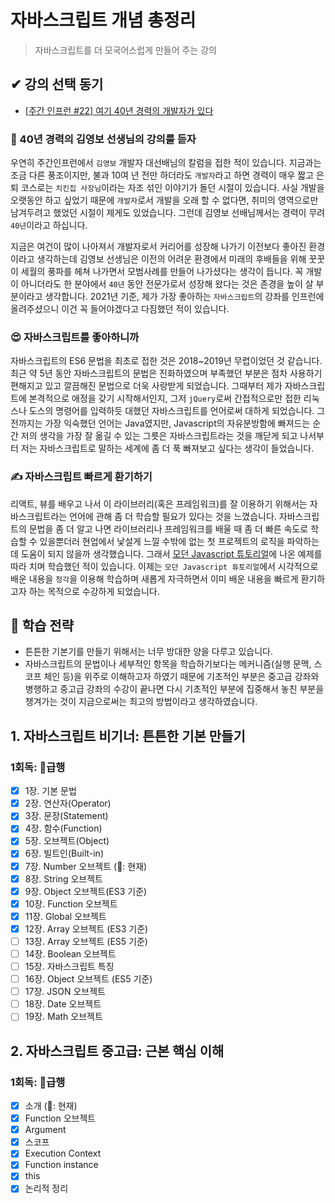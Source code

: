 # 자바스크립트 개념 총정리

> 자바스크립트를 더 모국어스럽게 만들어 주는 강의

## ✔ 강의 선택 동기

-   [[주간 인프런 #22] 여기 40년 경력의 개발자가 있다](https://www.inflearn.com/pages/weekly-inflearn-22)

### 🎫 40년 경력의 김영보 선생님의 강의를 듣자

우연히 주간인프런에서 `김영보` 개발자 대선배님의 칼럼을 접한 적이 있습니다.
지금과는 조금 다른 풍조이지만, 불과 10여 년 전만 하더라도 `개발자`라고 하면 경력이 매우 짧고 은퇴 코스로는 `치킨집 사장님`이라는 자조 섞인 이야기가 돌던 시절이 있습니다.
사실 개발을 오랫동안 하고 싶었기 때문에 `개발자`로서 개발을 오래 할 수 없다면, 취미의 영역으로만 남겨두려고 했었던 시절이 제게도 있었습니다.
그런데 김영보 선배님께서는 경력이 무려 `40년`이라고 하십니다.

지금은 여건이 많이 나아져서 개발자로서 커리어를 성장해 나가기 이전보다 좋아진 환경이라고 생각하는데 김영보 선생님은 이전의 어려운 환경에서 미래의 후배들을 위해 꿋꿋이 세월의 풍파를 헤쳐 나가면서 모범사례를 만들어 나가셨다는 생각이 듭니다. 꼭 개발이 아니더라도 한 분야에서 `40년` 동안 전문가로서 성장해 왔다는 것은 존경을 높이 살 부분이라고 생각합니다.
2021년 기준, 제가 가장 좋아하는 `자바스크립트`의 강좌를 인프런에 올려주셨으니 이건 꼭 들어야겠다고 다짐했던 적이 있습니다.

### 😍 자바스크립트를 좋아하니까

자바스크립트의 ES6 문법을 최초로 접한 것은 2018~2019년 무렵이었던 것 같습니다. 최근 약 5년 동안 자바스크립트의 문법은 진화하였으며 부족했던 부분은 점차 사용하기 편해지고 있고 깔끔해진 문법으로 더욱 사랑받게 되었습니다. 그때부터 제가 자바스크립트에 본격적으로 애정을 갖기 시작해서인지, 그저 `jQuery`로써 간접적으로만 접한 리눅스나 도스의 명령어를 입력하듯 대했던 자바스크립트를 언어로써 대하게 되었습니다. 그전까지는 가장 익숙했던 언어는 Java였지만, Javascript의 자유분방함에 빠져드는 순간 저의 생각을 가장 잘 옮길 수 있는 그릇은 자바스크립트라는 것을 깨닫게 되고 나서부터 저는 자바스크립트로 말하는 세계에 좀 더 푹 빠져보고 싶다는 생각이 들었습니다.

### ✍ 자바스크립트 빠르게 환기하기

리액트, 뷰를 배우고 나서 이 라이브러리(혹은 프레임워크)를 잘 이용하기 위해서는 자바스크립트라는 언어에 관해 좀 더 학습할 필요가 있다는 것을 느꼈습니다.
자바스크립트의 문법을 좀 더 알고 나면 라이브러리나 프레임워크를 배울 때 좀 더 빠른 속도로 학습할 수 있을뿐더러 현업에서 낯설게 느낄 수밖에 없는 첫 프로젝트의 로직을 파악하는 데 도움이 되지 않을까 생각했습니다. 그래서 [모던 Javascript 튜토리얼](https://ko.javascript.info/)에 나온 예제를 따라 치며 학습했던 적이 있습니다.
이제는 `모던 Javascript 튜토리얼`에서 시각적으로 배운 내용을 `청각`을 이용해 학습하며 새롭게 자극하면서 이미 배운 내용을 빠르게 환기하고자 하는 목적으로 수강하게 되었습니다.

## 🚩 학습 전략

-   튼튼한 기본기를 만들기 위해서는 너무 방대한 양을 다루고 있습니다.
-   자바스크립트의 문법이나 세부적인 항목을 학습하기보다는 메커니즘(실행 문맥, 스코프 체인 등)을 위주로 이해하고자 하였기 때문에 기초적인 부분은 중고급 강좌와 병행하고
    중고급 강좌의 수강이 끝나면 다시 기초적인 부분에 집중해서 놓친 부분을 챙겨가는 것이 지금으로써는 최고의 방법이라고 생각하였습니다.

## 1. 자바스크립트 비기너: 튼튼한 기본 만들기

### 1회독: 🚄급행

-   [x] 1장. 기본 문법
-   [x] 2장. 연산자(Operator)
-   [x] 3장. 문장(Statement)
-   [x] 4장. 함수(Function)
-   [x] 5장. 오브젝트(Object)
-   [x] 6장. 빌트인(Built-in)
-   [x] 7장. Number 오브젝트 (📌: 현재)
-   [x] 8장. String 오브젝트
-   [x] 9장. Object 오브젝트(ES3 기준)
-   [x] 10장. Function 오브젝트
-   [x] 11장. Global 오브젝트
-   [x] 12장. Array 오브젝트 (ES3 기준)
-   [ ] 13장. Array 오브젝트 (ES5 기준)
-   [ ] 14장. Boolean 오브젝트
-   [ ] 15장. 자바스크립트 특징
-   [ ] 16장. Object 오브젝트 (ES5 기준)
-   [ ] 17장. JSON 오브젝트
-   [ ] 18장. Date 오브젝트
-   [ ] 19장. Math 오브젝트

## 2. 자바스크립트 중고급: 근본 핵심 이해

### 1회독: 🚄급행

-   [x] 소개 (📌: 현재)
-   [x] Function 오브젝트
-   [x] Argument
-   [x] 스코프
-   [x] Execution Context
-   [x] Function instance
-   [x] this
-   [x] 논리적 정리

